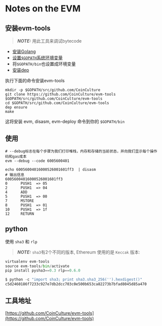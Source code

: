 # Notes on the EVM

## 安装evm-tools

<!-- ---
**NOTE**
It works with almost all markdown flavours (the below blank line matters).

--- -->

> **_NOTE:_**   用此工具来调试bytecode

- [安装Golang](https://golang.org/doc/install)
- [设置`$GOPATH`系统环境变量](https://github.com/golang/go/wiki/SettingGOPATH)
- 将`$GOPATH/bin`也设置成环境变量
- [安装dep](https://github.com/golang/dep#installation)

执行下面的命令安装evm-tools

```shell
mkdir -p $GOPATH/src/github.com/CoinCulture
git clone https://github.com/CoinCulture/evm-tools $GOPATH/src/github.com/CoinCulture/evm-tools
cd $GOPATH/src/github.com/CoinCulture/evm-tools
dep ensure
make
```

这将安装 evm, disasm, evm-deploy 命令到你的 `$GOPATH/bin`

## 使用

```shell
# --debug标志在每个步骤为我们打印堆栈，内存和存储的当前状态，并向我们显示每个操作码和gas成本
evm --debug --code 6005600401
```

```shell
echo 60056004016000526001601ff3  | disasm
# 输出信息
60056004016000526001601ff3
0      PUSH1  => 05
2      PUSH1  => 04
4      ADD
5      PUSH1  => 00
7      MSTORE
8      PUSH1  => 01
10     PUSH1  => 1f
12     RETURN
```

## python

使用 `sha3` 和 `rlp`

> **_NOTE:_** `sha3`有2个不同的版本, Ethereum 使用的是 `Keccak` 版本:

```python
virtualenv evm-tools
source evm-tools/bin/activate
pip install pysha3==0.3 rlp==0.6.0
```

```python
$ python -c "import sha3; print sha3.sha3_256('').hexdigest()"
c5d2460186f7233c927e7db2dcc703c0e500b653ca82273b7bfad8045d85a470
```

## 工具地址

[https://github.com/CoinCulture/evm-tools](https://github.com/CoinCulture/evm-tools)

